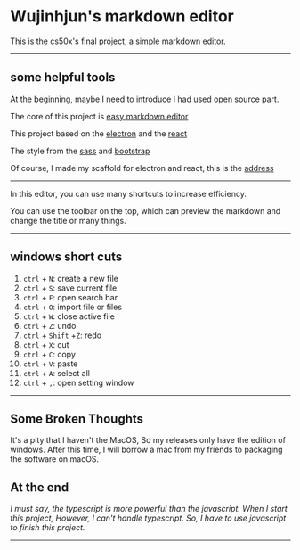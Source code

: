 # Wujinhjun's markdown editor

This is the cs50x's final project, a simple markdown editor.

***

## some helpful tools

At the beginning, maybe I need to introduce I had used open source part.  

The core of this project is [easy markdown editor](https://github.com/RIP21/react-simplemde-editor)

This project based on the [electron](https://github.com/electron/electron) and the [react](https://github.com/facebook/react)

The style from the [sass](https://github.com/sass/sass) and [bootstrap](https://github.com/twbs/bootstrap)

Of course, I made my scaffold for electron and react, this is the [address](https://github.com/wujinhjun/electron-react-scaffold)

***

In this editor, you can use many shortcuts to increase efficiency.

You can use the toolbar on the top, which can preview the markdown and change the title or many things.

***

## windows short cuts

1. `ctrl` + `N`: create a new file
2. `ctrl` + `S`: save current file
3. `ctrl` + `F`: open search bar
4. `ctrl` + `O`: import file or files
5. `ctrl` + `W`: close active file
6. `ctrl` + `Z`: undo
7. `ctrl` + `Shift` +`Z`: redo
8. `ctrl` + `X`: cut
9. `ctrl` + `C`: copy
10. `ctrl` + `V`: paste
11. `ctrl` + `A`: select all
12. `ctrl` + `,`: open setting window

***

## Some Broken Thoughts

It's a pity that I haven't the MacOS, So my releases only have the edition of windows.
After this time, I will borrow a mac from my friends to packaging the software on macOS.

## At the end

*I must say, the typescript is more powerful than the javascript. When I start this project, However, I can't handle typescript. So, I have to use javascript to finish this project.*
***
